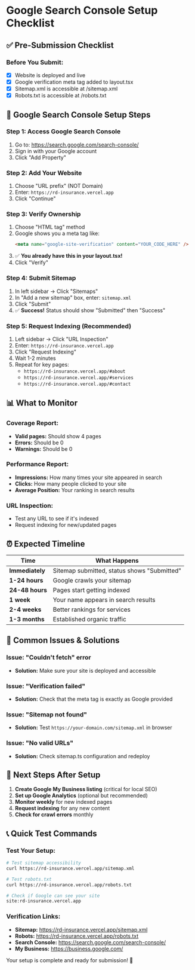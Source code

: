# Google Search Console Setup Checklist

## ✅ Pre-Submission Checklist

### **Before You Submit:**

- [x] Website is deployed and live
- [x] Google verification meta tag added to layout.tsx
- [x] Sitemap.xml is accessible at /sitemap.xml
- [x] Robots.txt is accessible at /robots.txt

## 🚀 **Google Search Console Setup Steps**

### **Step 1: Access Google Search Console**

1. Go to: https://search.google.com/search-console/
2. Sign in with your Google account
3. Click "Add Property"

### **Step 2: Add Your Website**

1. Choose "URL prefix" (NOT Domain)
2. Enter: `https://rd-insurance.vercel.app`
3. Click "Continue"

### **Step 3: Verify Ownership**

1. Choose "HTML tag" method
2. Google shows you a meta tag like:
   ```html
   <meta name="google-site-verification" content="YOUR_CODE_HERE" />
   ```
3. ✅ **You already have this in your layout.tsx!**
4. Click "Verify"

### **Step 4: Submit Sitemap**

1. In left sidebar → Click "Sitemaps"
2. In "Add a new sitemap" box, enter: `sitemap.xml`
3. Click "Submit"
4. ✅ **Success!** Status should show "Submitted" then "Success"

### **Step 5: Request Indexing (Recommended)**

1. Left sidebar → Click "URL Inspection"
2. Enter: `https://rd-insurance.vercel.app`
3. Click "Request Indexing"
4. Wait 1-2 minutes
5. Repeat for key pages:
   - `https://rd-insurance.vercel.app/#about`
   - `https://rd-insurance.vercel.app/#services`
   - `https://rd-insurance.vercel.app/#contact`

## 📊 **What to Monitor**

### **Coverage Report:**

- **Valid pages:** Should show 4 pages
- **Errors:** Should be 0
- **Warnings:** Should be 0

### **Performance Report:**

- **Impressions:** How many times your site appeared in search
- **Clicks:** How many people clicked to your site
- **Average Position:** Your ranking in search results

### **URL Inspection:**

- Test any URL to see if it's indexed
- Request indexing for new/updated pages

## ⏰ **Expected Timeline**

| Time            | What Happens                                |
| --------------- | ------------------------------------------- |
| **Immediately** | Sitemap submitted, status shows "Submitted" |
| **1-24 hours**  | Google crawls your sitemap                  |
| **24-48 hours** | Pages start getting indexed                 |
| **1 week**      | Your name appears in search results         |
| **2-4 weeks**   | Better rankings for services                |
| **1-3 months**  | Established organic traffic                 |

## 🚨 **Common Issues & Solutions**

### **Issue: "Couldn't fetch" error**

- **Solution:** Make sure your site is deployed and accessible

### **Issue: "Verification failed"**

- **Solution:** Check that the meta tag is exactly as Google provided

### **Issue: "Sitemap not found"**

- **Solution:** Test `https://your-domain.com/sitemap.xml` in browser

### **Issue: "No valid URLs"**

- **Solution:** Check sitemap.ts configuration and redeploy

## 🎯 **Next Steps After Setup**

1. **Create Google My Business listing** (critical for local SEO)
2. **Set up Google Analytics** (optional but recommended)
3. **Monitor weekly** for new indexed pages
4. **Request indexing** for any new content
5. **Check for crawl errors** monthly

## 📞 **Quick Test Commands**

### **Test Your Setup:**

```bash
# Test sitemap accessibility
curl https://rd-insurance.vercel.app/sitemap.xml

# Test robots.txt
curl https://rd-insurance.vercel.app/robots.txt

# Check if Google can see your site
site:rd-insurance.vercel.app
```

### **Verification Links:**

- **Sitemap:** https://rd-insurance.vercel.app/sitemap.xml
- **Robots:** https://rd-insurance.vercel.app/robots.txt
- **Search Console:** https://search.google.com/search-console/
- **My Business:** https://business.google.com/

Your setup is complete and ready for submission! 🚀
